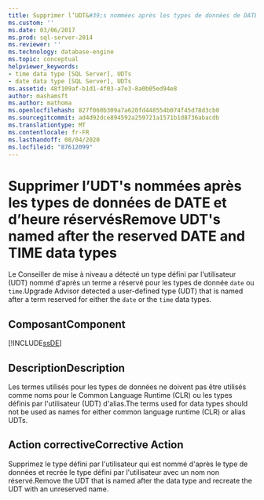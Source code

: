 ```yaml
---
title: Supprimer l’UDT&#39;s nommées après les types de données de DATE et d’heure réservés | Microsoft Docs
ms.custom: ''
ms.date: 03/06/2017
ms.prod: sql-server-2014
ms.reviewer: ''
ms.technology: database-engine
ms.topic: conceptual
helpviewer_keywords:
- time data type [SQL Server], UDTs
- date data type [SQL Server], UDTs
ms.assetid: 48f109af-b1d1-4f03-a7e3-8a0b05ed94e8
author: mashamsft
ms.author: mathoma
ms.openlocfilehash: 827f060b309a7a620fd448554b074f45d78d3cb0
ms.sourcegitcommit: ad4d92dce894592a259721a1571b1d8736abacdb
ms.translationtype: MT
ms.contentlocale: fr-FR
ms.lasthandoff: 08/04/2020
ms.locfileid: "87612099"
---
```

# <a name="remove-udt39s-named-after-the-reserved-date-and-time-data-types"></a><span data-ttu-id="2d6c8-102">Supprimer l’UDT&#39;s nommées après les types de données de DATE et d’heure réservés</span><span class="sxs-lookup"><span data-stu-id="2d6c8-102">Remove UDT&#39;s named after the reserved DATE and TIME data types</span></span>
  <span data-ttu-id="2d6c8-103">Le Conseiller de mise à niveau a détecté un type défini par l'utilisateur (UDT) nommé d'après un terme a réservé pour les types de donnée `date` ou `time`.</span><span class="sxs-lookup"><span data-stu-id="2d6c8-103">Upgrade Advisor detected a user-defined type (UDT) that is named after a term reserved for either the `date` or the `time` data types.</span></span>  
  
## <a name="component"></a><span data-ttu-id="2d6c8-104">Composant</span><span class="sxs-lookup"><span data-stu-id="2d6c8-104">Component</span></span>  
 [!INCLUDE[ssDE](../../includes/ssde-md.md)]  
  
## <a name="description"></a><span data-ttu-id="2d6c8-105">Description</span><span class="sxs-lookup"><span data-stu-id="2d6c8-105">Description</span></span>  
 <span data-ttu-id="2d6c8-106">Les termes utilisés pour les types de données ne doivent pas être utilisés comme noms pour le Common Language Runtime (CLR) ou les types définis par l'utilisateur (UDT) d'alias.</span><span class="sxs-lookup"><span data-stu-id="2d6c8-106">The terms used for data types should not be used as names for either common language runtime (CLR) or alias UDTs.</span></span>  
  
## <a name="corrective-action"></a><span data-ttu-id="2d6c8-107">Action corrective</span><span class="sxs-lookup"><span data-stu-id="2d6c8-107">Corrective Action</span></span>  
 <span data-ttu-id="2d6c8-108">Supprimez le type défini par l'utilisateur qui est nommé d'après le type de données et recrée le type défini par l'utilisateur avec un nom non réservé.</span><span class="sxs-lookup"><span data-stu-id="2d6c8-108">Remove the UDT that is named after the data type and recreate the UDT with an unreserved name.</span></span>  
  
  
